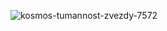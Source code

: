 ![kosmos-tumannost-zvezdy-7572](https://user-images.githubusercontent.com/73115468/166813061-66ed05d8-5735-4bd5-bda7-2f0ee6d05d70.jpg)
